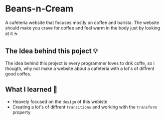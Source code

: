 # Beans-n-Cream
A cafeteria website that focuses mostly on coffee and barista. The website should make you crave for coffee and feel warm in the body just by looking at it ☕

## The Idea behind this poject 💡
The idea behind this project is every programmer loves to drik coffe, so i thougth, why not make a website about a cafeteria with a lot's of diffrent good coffes.

## What I learned 🧠
- Heavely focused on the `design` of this webiste
- Creating a lot's of diffrent `transitions` and working with the `transform` property
